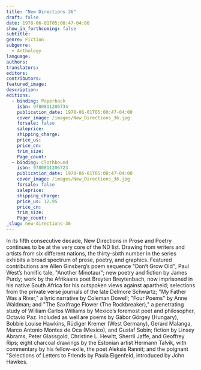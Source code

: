 ```yaml
---
title: "New Directions 36"
draft: false
date: 1978-06-01T05:00:47-04:00
show_in_forthcoming: false
subtitle:
genre: Fiction
subgenre:
  - Anthology
language:
authors:
translators:
editors:
contributors:
featured_image:
description:
editions:
  - binding: Paperback
    isbn: 9780811206734
    publication_date: 1978-06-01T05:00:47-04:00
    cover_image: /images/New_Directions_36.jpg
    forsale: false
    saleprice:
    shipping_charge:
    price_us:
    price_cn:
    trim_size:
    Page_count:
  - binding: Clothbound
    isbn: 9780811206723
    publication_date: 1978-06-01T05:00:47-04:00
    cover_image: /images/New_Directions_36.jpg
    forsale: false
    saleprice:
    shipping_charge:
    price_us: 12.95
    price_cn:
    trim_size:
    Page_count:
_slug: new-directions-36
---
```


In its fifth consecutive decade, New Directions in Prose and Poetry continues to be at the very core of the ND list. Drawing from writers and artists from six different nations, the thirty-sixth number in the series exhibits a broad spectrum of prose, poetry, and graphics. Featured contributions are Allen Ginsberg’s poem sequence "Don’t Grow Old"; Paul West’s horrific tale, "Another Minotaur"; new poetry and fiction by James Purdy; work by the Afrikaans poet Breyten Breytenbach, now imprisoned in his native South Africa for his outspoken views against apartheid; selections from the private verse journals of the late Delmore Schwartz; "My Father Was a River," a lyric narrative by Coleman Dowel!; "Four Poems" by Anne Waldman; and "The Saxifrage Flower (The Rockbreaker)," a penetrating study of William Carlos Williams by Mexico’s foremost poet and philosopher, Octavio Paz. Included as well are poems by Gábor Görgey (Hungary), Bobbie Louise Hawkins, Rüdiger Kremer (West Germany), Gerard Malanga, Marco Antonio Montes de Oca (Mexico), and Gustaf Sobin; fiction by Linsey Abrams, Peter Glassgold, Christine L. Hewitt, Sherril Jaffe, and Geoffrey Rips; eight charcoal drawings by the Estonian artist Hermann Talvik, with commentary by his fellow-exile, the poet Aleksis Rannit; and the poignant "Selections of Letters to Friends by Paula Eigenfeld, introduced by John Hawkes.

